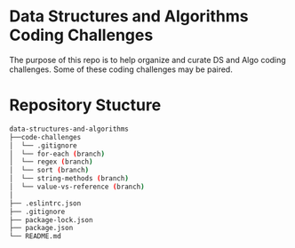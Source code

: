 # Data Structures and Algorithms Coding Challenges

The purpose of this repo is to help organize and curate DS and Algo coding challenges. Some of these coding challenges may be paired.

# Repository Stucture
```sh
data-structures-and-algorithms
├──code-challenges
│  └── .gitignore
│  └── for-each (branch)
│  └── regex (branch)
│  └── sort (branch)
│  └── string-methods (branch)
│  └── value-vs-reference (branch)
│
├── .eslintrc.json
├── .gitignore
├── package-lock.json
├── package.json
└── README.md
```

